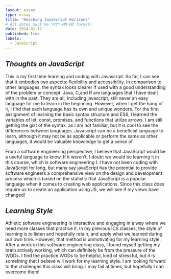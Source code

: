 ```yaml
---
layout: essay
type: essay
title: "Reaching JavaScript Horizons"
# All dates must be YYYY-MM-DD format!
date: 2024-01-17
published: true
labels:
  - JavaScript
---
```


## _Thoughts on JavaScript_
This is my first time learning and coding with Javascript. So far, I can see that it embodies two aspects:  flexibility and accessibility. In comparison to other languages, the syntax looks clearer if used with a good understanding of the problem or concept. Java, C,and R are languages that I have dealt with in the past. They are all, including javascript, still never an easy language for me to learn in the beginning. However, when I get the hang of it, I find that each language has its own and unique wonders. For the first assignment of learning the basic syntax structure and ES6, I learned the variables of let, const, promises, and functions that utilize arrows. I am still getting the gist of the syntax, as I am not familiar, but it is cool to see the differences between languages. Javascript can be a beneficial language to learn, although it may not be as applicable or perform the same as other languages, it would be valuable knowledge to get a sense of. 


From a software engineering perspective, I believe that JavaScript would be a useful language to know. If it weren’t, I doubt we would be learning it in this course, which is software engineering I. I have not been coding with JavaScript for long, but many say javaScript has the potential to provide software engineers a comprehensive view on the design and development process which is based on the statistic that JavaScript is a popular language when it comes to creating web applications. Since this class does require us to create an application using JS, we will see if my views have changed!

## _Learning Style_
Athletic software engineering is interactive and engaging in a way where we need more classes that practice it. In my previous ICS classes, the style of learning is to listen and hopefully retain, and apply what we learned during our own time. However, that method is unmotivating for my learning style. After a week in this software engineering class, I found myself getting my brain actively working, which can definitely be from the pressure of the WODs. I find the practice WODs to be helpful, kind of stressful, but it is something that I believe will work for my learning style. I am looking forward to the challenges this class will bring. I may fail at times, but hopefully I can overcome them!
